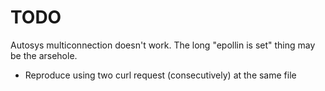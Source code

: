 TODO
================================

Autosys multiconnection doesn't work. The long "epollin is set" thing may be the arsehole.
- Reproduce using two curl request (consecutively) at the same file
